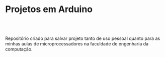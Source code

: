 <h1>Projetos em Arduino</h1>
<br>
<br>
<p>Repositório criado para salvar projeto tanto de uso pessoal quanto para as minhas aulas de microprocessadores na faculdade de engenharia da computação.</p>